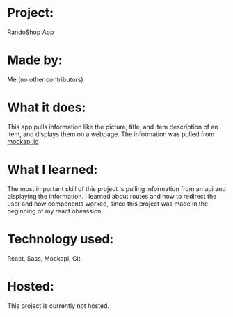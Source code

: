# Project:
RandoShop App
# Made by:
Me (no other contributors)
# What it does:
This app pulls information like the picture, title, and item description of an item, and displays them on a webpage. The information was pulled from [mockapi.io](https://www.mockapi.io)
# What I learned:
The most important skill of this project is pulling information from an api and displaying the information. I learned about routes and how to redirect the user and how components worked, since this project was made in the beginning of my react obesssion.
# Technology used:
React, Sass, Mockapi, Git
# Hosted:
This project is currently not hosted.
